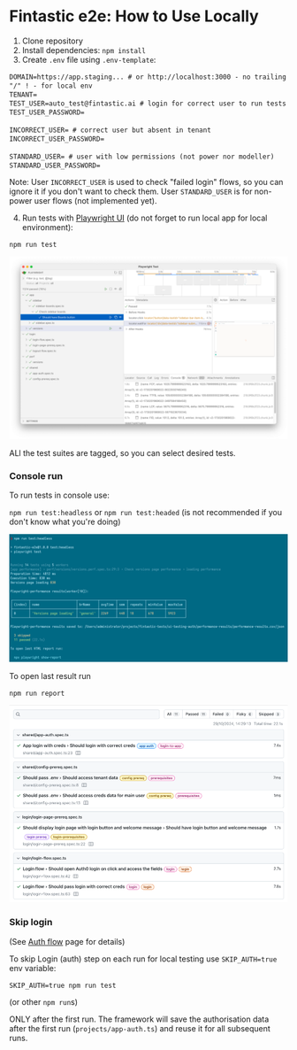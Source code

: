 # Fintastic e2e: How to Use Locally

1. Clone repository
2. Install dependencies: `npm install`
3. Create `.env` file using `.env-template`:

```dotenv
DOMAIN=https://app.staging... # or http://localhost:3000 - no trailing "/" ! - for local env
TENANT=
TEST_USER=auto_test@fintastic.ai # login for correct user to run tests
TEST_USER_PASSWORD=

INCORRECT_USER= # correct user but absent in tenant
INCORRECT_USER_PASSWORD=

STANDARD_USER= # user with low permissions (not power nor modeller)
STANDARD_USER_PASSWORD=
```

Note:
User `INCORRECT_USER` is used to check "failed login" flows, so you can ignore it if you don't want to check them.
User `STANDARD_USER` is for non-power user flows (not implemented yet).

4. Run tests with [Playwright UI](https://playwright.dev/docs/test-ui-mode) (do not forget to run local app for local
   environment):

```shell
npm run test
```

![screenshot](img/local-ui.png)

ALl the test suites are tagged, so you can select desired tests.

### Console run

To run tests in console use:

`npm run test:headless` or `npm run test:headed` (is not recommended if you don't know what you're doing)

![screenshot](img/local-console.png)

To open last result run

```shell
npm run report
```

![screenshot](img/local-report.png)

### Skip login

(See [Auth flow](./auth-flow.md) page for details)

To skip Login (auth) step on each run for local testing use `SKIP_AUTH=true` env variable:

```shell
SKIP_AUTH=true npm run test
```` 

(or other `npm run`s)

ONLY after the first run. The framework will save the authorisation data after the first run (`projects/app-auth.ts`)
and reuse it for all subsequent runs.
